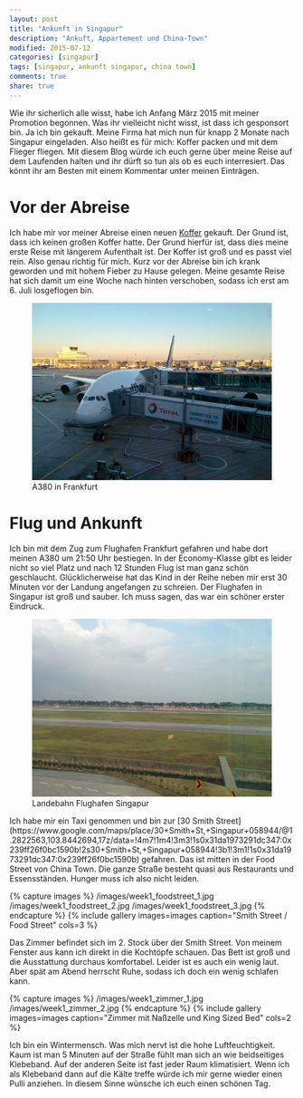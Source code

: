 ```yaml
---
layout: post
title: "Ankunft in Singapur"
description: "Ankuft, Appartement und China-Town"
modified: 2015-07-12
categories: [singapur]
tags: [singapur, ankunft singapur, china town]
comments: true
share: true 
---
```

Wie ihr sicherlich alle wisst, habe ich Anfang März 2015 mit meiner Promotion begonnen. Was ihr vielleicht nicht wisst, ist dass ich gesponsort bin. Ja ich bin gekauft. Meine Firma hat mich nun für knapp 2 Monate nach Singapur eingeladen. Also heißt es für mich: Koffer packen und mit dem Flieger fliegen. Mit diesem Blog würde ich euch gerne über meine Reise auf dem Laufenden halten und ihr dürft so tun als ob es euch interresiert. Das könnt ihr am Besten mit einem Kommentar unter meinen Einträgen. 

# Vor der Abreise 
Ich habe mir vor meiner Abreise einen neuen [Koffer](http://www.amazon.de/gp/product/B00BY5S1QA) gekauft. Der Grund ist, dass ich keinen großen Koffer hatte. Der Grund hierfür ist, dass dies meine erste Reise mit längerem Aufenthalt ist. Der Koffer ist groß und es passt viel rein. Also genau richtig für mich. Kurz vor der Abreise bin ich krank geworden und mit hohem Fieber zu Hause gelegen. Meine gesamte Reise hat sich damit um eine Woche nach hinten verschoben, sodass ich erst am 6. Juli losgeflogen bin.
<figure>
 <a href="/images/week1_A380_post.jpg"><img src="/images/week1_A380_post.jpg" alt="A380 in Frankfurt"></a>
 <figcaption>A380 in Frankfurt</figcaption>
</figure>  

# Flug und Ankunft
Ich bin mit dem Zug zum Flughafen Frankfurt gefahren und habe dort meinen A380 um 21:50 Uhr bestiegen. In der Economy-Klasse gibt es leider nicht so viel Platz und nach 12 Stunden Flug ist man ganz schön geschlaucht. Glücklicherweise hat das Kind in der Reihe neben mir erst 30 Minuten vor der Landung angefangen zu schreien. Der Flughafen in Singapur ist groß und sauber. Ich muss sagen, das war ein schöner erster Eindruck. 
<figure>
 <a href="/images/week1_runway.jpg"><img src="/images/week1_runway.jpg" alt="Singapur Landebahn"></a>
 <figcaption>Landebahn Flughafen Singapur</figcaption>
</figure>  
Ich habe mir ein Taxi genommen und bin zur [30 Smith Street](https://www.google.com/maps/place/30+Smith+St,+Singapur+058944/@1.2822563,103.8442694,17z/data=!4m7!1m4!3m3!1s0x31da1973291dc347:0x239ff26f0bc1590b!2s30+Smith+St,+Singapur+058944!3b1!3m1!1s0x31da1973291dc347:0x239ff26f0bc1590b) gefahren. Das ist mitten in der Food Street von China Town. Die ganze Straße besteht quasi aus Restaurants und Essensständen. Hunger muss ich also nicht leiden.
 
{% capture images %}
	/images/week1_foodstreet_1.jpg
	/images/week1_foodstreet_2.jpg
	/images/week1_foodstreet_3.jpg
{% endcapture %}
{% include gallery images=images caption="Smith Street / Food Street" cols=3 %}

Das Zimmer befindet sich im 2. Stock über der Smith Street. Von meinem Fenster aus kann ich direkt in die Kochtöpfe schauen. Das Bett ist groß und die Ausstattung durchaus komfortabel. Leider ist es auch ein wenig laut. Aber spät am Abend herrscht Ruhe, sodass ich doch ein wenig schlafen kann.

{% capture images %}
   /images/week1_zimmer_1.jpg
   /images/week1_zimmer_2.jpg
{% endcapture %}
{% include gallery images=images caption="Zimmer mit Naßzelle und King Sized Bed" cols=2 %}

Ich bin ein Wintermensch. Was mich nervt ist die hohe Luftfeuchtigkeit. Kaum ist man 5 Minuten auf der Straße fühlt man sich an wie beidseitiges Klebeband. Auf der anderen Seite ist fast jeder Raum klimatisiert. Wenn ich als Klebeband dann auf die Kälte treffe würde ich mir gerne wieder einen Pulli anziehen. In diesem Sinne wünsche ich euch einen schönen Tag.
